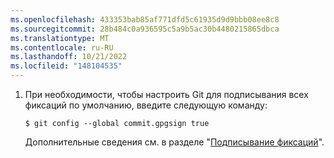 ```yaml
---
ms.openlocfilehash: 433353bab85af771dfd5c61935d9d9bbb08ee8c8
ms.sourcegitcommit: 28b484c0a936595c5a9b5ac30b4480215865dbca
ms.translationtype: MT
ms.contentlocale: ru-RU
ms.lasthandoff: 10/21/2022
ms.locfileid: "148104535"
---
```

1. При необходимости, чтобы настроить Git для подписывания всех фиксаций по умолчанию, введите следующую команду:

   ```Shell
   $ git config --global commit.gpgsign true
   ```
   
   Дополнительные сведения см. в разделе "[Подписывание фиксаций](/authentication/managing-commit-signature-verification/signing-commits)".
